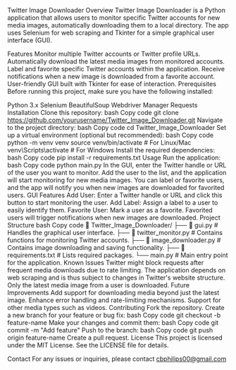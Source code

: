 Twitter Image Downloader
Overview
Twitter Image Downloader is a Python application that allows users to monitor specific Twitter accounts for new media images, automatically downloading them to a local directory. The app uses Selenium for web scraping and Tkinter for a simple graphical user interface (GUI).

Features
Monitor multiple Twitter accounts or Twitter profile URLs.
Automatically download the latest media images from monitored accounts.
Label and favorite specific Twitter accounts within the application.
Receive notifications when a new image is downloaded from a favorite account.
User-friendly GUI built with Tkinter for ease of interaction.
Prerequisites
Before running this project, make sure you have the following installed:

Python 3.x
Selenium
BeautifulSoup
Webdriver Manager
Requests
Installation
Clone this repository:
bash
Copy code
git clone https://github.com/yourusername/Twitter_Image_Downloader.git
Navigate to the project directory:
bash
Copy code
cd Twitter_Image_Downloader
Set up a virtual environment (optional but recommended):
bash
Copy code
python -m venv venv
source venv/bin/activate  # For Linux/Mac
venv\Scripts\activate  # For Windows
Install the required dependencies:
bash
Copy code
pip install -r requirements.txt
Usage
Run the application:
bash
Copy code
python main.py
In the GUI, enter the Twitter handle or URL of the user you want to monitor.
Add the user to the list, and the application will start monitoring for new media images.
You can label or favorite users, and the app will notify you when new images are downloaded for favorited users.
GUI Features
Add User: Enter a Twitter handle or URL and click this button to start monitoring the user.
Add Label: Assign a label to a user to easily identify them.
Favorite User: Mark a user as a favorite. Favorited users will trigger notifications when new images are downloaded.
Project Structure
bash
Copy code
📂 Twitter_Image_Downloader/
├── 📂 gui.py               # Handles the graphical user interface.
├── 📂 twitter_monitor.py    # Contains functions for monitoring Twitter accounts.
├── 📂 image_downloader.py   # Contains image downloading and saving functionality.
├── 📂 requirements.txt      # Lists required packages.
└── main.py                  # Main entry point for the application.
Known Issues
Twitter might block requests after frequent media downloads due to rate limiting.
The application depends on web scraping and is thus subject to changes in Twitter's website structure.
Only the latest media image from a user is downloaded.
Future Improvements
Add support for downloading media beyond just the latest image.
Enhance error handling and rate-limiting mechanisms.
Support for other media types such as videos.
Contributing
Fork the repository.
Create a new branch for your feature or bug fix:
bash
Copy code
git checkout -b feature-name
Make your changes and commit them:
bash
Copy code
git commit -m "Add feature"
Push to the branch:
bash
Copy code
git push origin feature-name
Create a pull request.
License
This project is licensed under the MIT License. See the LICENSE file for details.

Contact
For any issues or inquiries, please contact cbphilips00@gmail.com
